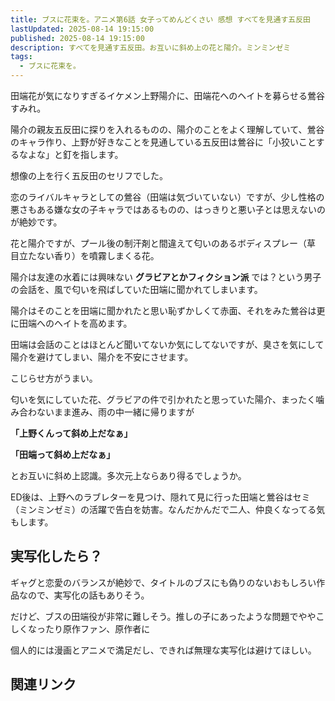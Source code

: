 ```yaml
---
title: ブスに花束を。アニメ第6話 女子ってめんどくさい 感想 すべてを見通す五反田
lastUpdated: 2025-08-14 19:15:00
published: 2025-08-14 19:15:00
description: すべてを見通す五反田。お互いに斜め上の花と陽介。ミンミンゼミ
tags:
  - ブスに花束を。
---
```


田端花が気になりすぎるイケメン上野陽介に、田端花へのヘイトを募らせる鶯谷すみれ。

陽介の親友五反田に探りを入れるものの、陽介のことをよく理解していて、鶯谷のキャラ作り、上野が好きなことを見通している五反田は鶯谷に「小狡いことするなよな」と釘を指します。

想像の上を行く五反田のセリフでした。

恋のライバルキャラとしての鶯谷（田端は気づいていない）ですが、少し性格の悪さもある嫌な女の子キャラではあるものの、はっきりと悪い子とは思えないのが絶妙です。

花と陽介ですが、プール後の制汗剤と間違えて匂いのあるボディスプレー（草 目立たない香り）を噴霧しまくる花。

陽介は友達の水着には興味ない **グラビアとかフィクション派** では？という男子の会話を、風で匂いを飛ばしていた田端に聞かれてしまいます。

陽介はそのことを田端に聞かれたと思い恥ずかしくて赤面、それをみた鶯谷は更に田端へのヘイトを高めます。

田端は会話のことはほとんど聞いてないか気にしてないですが、臭さを気にして陽介を避けてしまい、陽介を不安にさせます。

こじらせ方がうまい。

匂いを気にしていた花、グラビアの件で引かれたと思っていた陽介、まったく噛み合わないまま進み、雨の中一緒に帰りますが

**「上野くんって斜め上だなぁ」**

**「田端って斜め上だなぁ」**

とお互いに斜め上認識。多次元上ならあり得るでしょうか。


ED後は、上野へのラブレターを見つけ、隠れて見に行った田端と鶯谷はセミ（ミンミンゼミ）の活躍で告白を妨害。なんだかんだで二人、仲良くなってる気もします。

## 実写化したら？
ギャグと恋愛のバランスが絶妙で、タイトルのブスにも偽りのないおもしろい作品なので、実写化の話もありそう。

だけど、ブスの田端役が非常に難しそう。推しの子にあったような問題でややこしくなったり原作ファン、原作者に

個人的には漫画とアニメで満足だし、できれば無理な実写化は避けてほしい。


## 関連リンク
<!--@include: ../parts/busunihanatabawo-link.md-->
